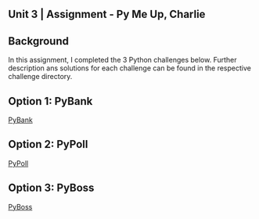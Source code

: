## Unit 3 | Assignment - Py Me Up, Charlie

## Background

In this assignment, I completed the 3 Python challenges below. Further description ans solutions for each challenge can be found in the respective challenge directory. 

## Option 1: PyBank
[PyBank](\*\*PyBank\*\*/)

## Option 2: PyPoll
[PyPoll](\*\*PyPoll\*\*/)

## Option 3: PyBoss
[PyBoss](\*\*PyBoss\*\*/)